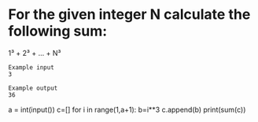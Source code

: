 # For the given integer N calculate the following sum:

1³ + 2³ + ... + N³

~~~
Example input
3

Example output
36
~~~
a = int(input())
c=[]
for i in range(1,a+1):
  b=i**3
  c.append(b)
print(sum(c))

